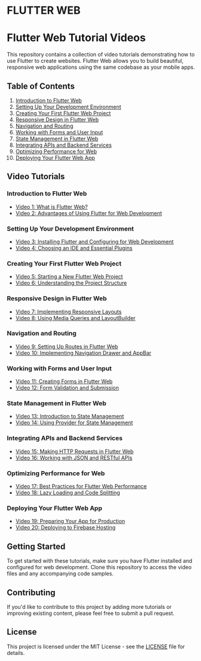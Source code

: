# FLUTTER WEB
# Flutter Web Tutorial Videos


This repository contains a collection of video tutorials demonstrating how to use Flutter to create websites. Flutter Web allows you to build beautiful, responsive web applications using the same codebase as your mobile apps.

## Table of Contents

1. [Introduction to Flutter Web](#introduction-to-flutter-web)
2. [Setting Up Your Development Environment](#setting-up-your-development-environment)
3. [Creating Your First Flutter Web Project](#creating-your-first-flutter-web-project)
4. [Responsive Design in Flutter Web](#responsive-design-in-flutter-web)
5. [Navigation and Routing](#navigation-and-routing)
6. [Working with Forms and User Input](#working-with-forms-and-user-input)
7. [State Management in Flutter Web](#state-management-in-flutter-web)
8. [Integrating APIs and Backend Services](#integrating-apis-and-backend-services)
9. [Optimizing Performance for Web](#optimizing-performance-for-web)
10. [Deploying Your Flutter Web App](#deploying-your-flutter-web-app)

## Video Tutorials

### Introduction to Flutter Web
- [Video 1: What is Flutter Web?](link-to-video-1)
- [Video 2: Advantages of Using Flutter for Web Development](link-to-video-2)

### Setting Up Your Development Environment
- [Video 3: Installing Flutter and Configuring for Web Development](link-to-video-3)
- [Video 4: Choosing an IDE and Essential Plugins](link-to-video-4)

### Creating Your First Flutter Web Project
- [Video 5: Starting a New Flutter Web Project](link-to-video-5)
- [Video 6: Understanding the Project Structure](link-to-video-6)

### Responsive Design in Flutter Web
- [Video 7: Implementing Responsive Layouts](link-to-video-7)
- [Video 8: Using Media Queries and LayoutBuilder](link-to-video-8)

### Navigation and Routing
- [Video 9: Setting Up Routes in Flutter Web](link-to-video-9)
- [Video 10: Implementing Navigation Drawer and AppBar](link-to-video-10)

### Working with Forms and User Input
- [Video 11: Creating Forms in Flutter Web](link-to-video-11)
- [Video 12: Form Validation and Submission](link-to-video-12)

### State Management in Flutter Web
- [Video 13: Introduction to State Management](link-to-video-13)
- [Video 14: Using Provider for State Management](link-to-video-14)

### Integrating APIs and Backend Services
- [Video 15: Making HTTP Requests in Flutter Web](link-to-video-15)
- [Video 16: Working with JSON and RESTful APIs](link-to-video-16)

### Optimizing Performance for Web
- [Video 17: Best Practices for Flutter Web Performance](link-to-video-17)
- [Video 18: Lazy Loading and Code Splitting](link-to-video-18)

### Deploying Your Flutter Web App
- [Video 19: Preparing Your App for Production](link-to-video-19)
- [Video 20: Deploying to Firebase Hosting](link-to-video-20)

## Getting Started

To get started with these tutorials, make sure you have Flutter installed and configured for web development. Clone this repository to access the video files and any accompanying code samples.

## Contributing

If you'd like to contribute to this project by adding more tutorials or improving existing content, please feel free to submit a pull request.

## License

This project is licensed under the MIT License - see the [LICENSE](LICENSE) file for details.

